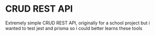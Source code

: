 # CRUD REST API

Extremely simple CRUD REST API, originally for a school project but i wanted to test jest and prisma so i could better learns these tools
